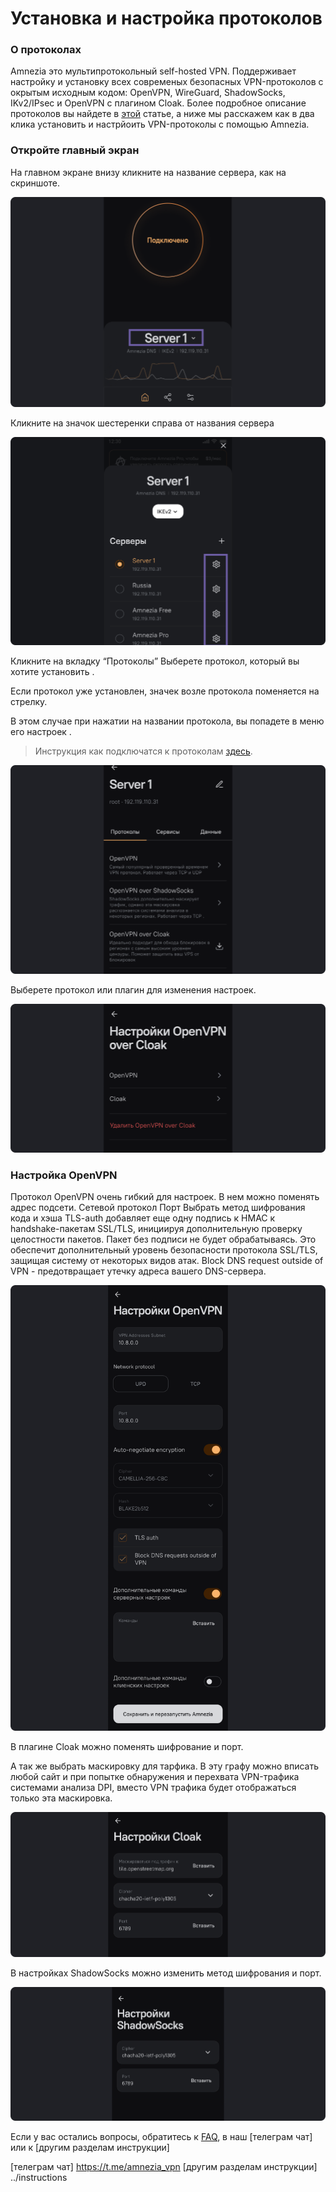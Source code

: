 # Установка и настройка протоколов

### О протоколах 

Amnezia это мультипротокольный self-hosted VPN. Поддерживает настройку и установку всех современых безопасных VPN-протоколов с окрытым исходным кодом: 
OpenVPN, WireGuard, ShadowSocks, IKv2/IPsec и OpenVPN с плагином Cloak. Более подробное описание протоколов вы найдете в [этой] статье, 
а ниже мы расскажем как в два клика установить и настрйоить VPN-протоколы c помощью Amnezia.
&nbsp;

### Откройте главный экран  

На главном экране  внизу  кликните на название сервера, как на скриншоте. 

![instruction 1](https://raw.githubusercontent.com/amnezia-vpn/amnezia.org-content/master/docs/ru/instructions/11_installation-configuration-protocols/img/icp_ru_1.png)

Кликните на значок шестеренки справа от названия сервера 


![instruction 1](https://raw.githubusercontent.com/amnezia-vpn/amnezia.org-content/master/docs/ru/instructions/11_installation-configuration-protocols/img/icp_ru_2.png)

Кликните на вкладку “Протоколы” 
Выберете протокол, который вы хотите установить .

Если протокол уже установлен, значек возле протокола поменяется на стрелку.  

В этом случае при нажатии на названии  протокола, вы попадете в меню его настроек . 

>Инструкция как подключатся к протоколам [здесь].

![instruction 1](https://raw.githubusercontent.com/amnezia-vpn/amnezia.org-content/master/docs/ru/instructions/11_installation-configuration-protocols/img/icp_ru_3.png)

Выберете протокол или плагин для изменения настроек.

![instruction 1](https://raw.githubusercontent.com/amnezia-vpn/amnezia.org-content/master/docs/ru/instructions/11_installation-configuration-protocols/img/icp_ru_4.png)

### Настройка OpenVPN

Протокол  OpenVPN очень гибкий для настроек.
В нем можно поменять адрес подсети. 
Сетевой протокол 
Порт 
Выбрать метод  шифрования кода и хэша
TLS-auth добавляет еще одну подпись к HMAC к handshake-пакетам SSL/TLS, инициируя дополнительную проверку целостности пакетов. Пакет без подписи не будет обрабатываясь. 
Это обеспечит дополнительный уровень безопасности протокола SSL/TLS, защищая систему от некоторых видов атак. 
Block DNS request outside of VPN - предотвращает утечку адреса вашего  DNS-сервера.

![instruction 1](https://raw.githubusercontent.com/amnezia-vpn/amnezia.org-content/master/docs/ru/instructions/11_installation-configuration-protocols/img/icp_ru_5.png)

В плагине Cloak  можно поменять шифрование и порт. 

А так же выбрать маскировку для тарфика. 
В эту графу можно вписать любой сайт и при попытке  обнаружения и перехвата  VPN-трафика  системами анализа DPI,  вместо VPN трафика будет  отображаться только  эта маскировка.

![instruction 1](https://raw.githubusercontent.com/amnezia-vpn/amnezia.org-content/master/docs/ru/instructions/11_installation-configuration-protocols/img/icp_ru_6.png)

В настройках ShadowSocks можно изменить метод шифрования и порт. 

![instruction 1](https://raw.githubusercontent.com/amnezia-vpn/amnezia.org-content/master/docs/ru/instructions/11_installation-configuration-protocols/img/icp_ru_7.png)

Если у вас остались вопросы, обратитесь к [FAQ], в наш [телеграм чат] или к [другим разделам инструкции]

[amnezia-site-ext-link]: https://amnezia-web-nx1r.vercel.app
[about-int-link]: /about
[этой]: ../instructions/09_about_protocols
[здесь]: ../instructions/14_protocol-change
[FAQ]: ../faq 
[телеграм чат] https://t.me/amnezia_vpn
[другим разделам инструкции] ../instructions

















